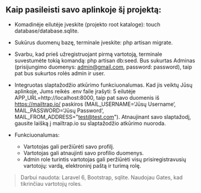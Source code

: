 ## Kaip pasileisti savo aplinkoje šį projektą:

- Komadinėje eilutėje įveskite (projekto root kataloge): touch database/database.sqlite.
- Sukūrus duomenų bazę, terminale įveskite: php artisan migrate.
- Svarbu, kad prieš užregistruojant pirmą vartotoją, terminale suvestumėte tokią komandą: php artisan db:seed. Bus sukurtas Adminas (prisijungimo duomenys: admin@gmail.com, password: password), taip pat bus sukurtos rolės admin ir user.
- Integruotas slaptažodžio atkūrimo funkciuonalumas. Kad jis veiktų Jūsų aplinkoje, Jums reikės .env  faile įrašyti: 5 eilutėje APP_URL=http://localhost:8000, taip pat savo duomenis iš https://mailtrap.io/ paskiros (MAIL_USERNAME=‘Jūsų Username‘, MAIL_PASSWORD=‘Jūsų Password‘, MAIL_FROM_ADDRESS="test@test.com"). Atnaujinant savo slaptažodį, gausite laišką į mailtrap.io su slaptažodžio atkūrimo nuoroda.

- Funkciuonalumas:
    - Vartotojas gali peržiūrėti savo profilį.
    - Vartotojas gali atnaujinti savo profilio duomenys.
    - Admin role turintis vartotojas gali peržiūrėti visų prisiregistravusių vartotojų: vardą, elektroninį paštą ir turimą rolę.

> Darbui naudota:
> Laravel 6, Bootstrap, sqlite.
> Naudojau Gates, kad tikrinčiau vartotojų roles.
